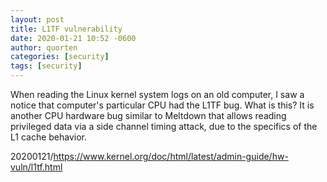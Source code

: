 ```yaml
---
layout: post
title: L1TF vulnerability
date: 2020-01-21 10:52 -0600
author: quorten
categories: [security]
tags: [security]
---
```


When reading the Linux kernel system logs on an old computer, I saw a
notice that computer's particular CPU had the L1TF bug.  What is this?
It is another CPU hardware bug similar to Meltdown that allows reading
privileged data via a side channel timing attack, due to the specifics
of the L1 cache behavior.

20200121/https://www.kernel.org/doc/html/latest/admin-guide/hw-vuln/l1tf.html
